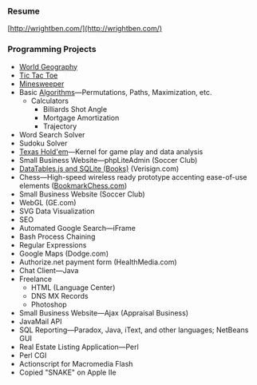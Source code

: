### Resume
[http://wrightben.com/](http://wrightben.com/)

### Programming Projects
* [World Geography](https://github.com/wrightben/languages/tree/main/javascript/Games/World%20Geography)
* [Tic Tac Toe](https://github.com/wrightben/languages/tree/main/javascript/Games/Tic-Tac-Toe)
* [Minesweeper](https://github.com/wrightben/languages/tree/main/javascript/Games/Minesweeper)
* Basic [Algorithms](https://github.com/wrightben/languages/tree/main/Algorithms)—Permutations, Paths, Maximization, etc.
	* Calculators
		* Billiards Shot Angle
		* Mortgage Amortization
		* Trajectory
* Word Search Solver
* Sudoku Solver
* [Texas Hold'em](https://github.com/wrightben/texas-holdem)—Kernel for game play and data analysis
* Small Business Website—phpLiteAdmin (Soccer Club)
* [DataTables.js and SQLite (Books)](http://wrightben.com/books) (Verisign.com)
* Chess—High-speed wireless ready prototype accenting ease-of-use elements ([BookmarkChess.com](https://www.youtube.com/watch?v=wQLXnEwzpYo))
* Small Business Website (Soccer Club)
* WebGL (GE.com)
* SVG Data Visualization
* SEO
* Automated Google Search—iFrame
* Bash Process Chaining
* Regular Expressions
* Google Maps (Dodge.com)
* Authorize.net payment form (HealthMedia.com)
* Chat Client—Java
* Freelance
	- HTML (Language Center)
	- DNS MX Records
	- Photoshop
* Small Business Website—Ajax (Appraisal Business)
* JavaMail API
* SQL Reporting—Paradox, Java, iText, and other languages; NetBeans GUI
* Real Estate Listing Application—Perl
* Perl CGI
* Actionscript for Macromedia Flash
* Copied "SNAKE" on Apple IIe